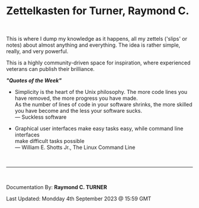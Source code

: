 # Zettelkasten for Turner, Raymond C.
</br>


This is where I dump my knowledge as it happens, all my zettels ('slips' or notes) about almost anything and everything. The idea is rather simple, really, and very powerful.

<!-- Everything is in docs or at https://rayct.github.io/zet. -->

This is a highly community-driven space for inspiration, where experienced veterans can publish their brilliance.

***"Quotes of the Week"***

* Simplicity is the heart of the Unix philosophy.
The more code lines you have removed, the more progress you have made.\
As the number of lines of code in your software shrinks, the more skilled you have become and the less your
software sucks.\
― Suckless software


* Graphical user interfaces make easy tasks easy, while command line interfaces\
make difficult tasks possible\
― William E. Shotts Jr., The Linux Command Line

</br>

---

</br>

Documentation By: **Raymond C. TURNER**

Last Updated: Mondday 4th September 2023 @ 15:59 GMT